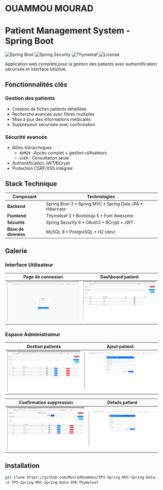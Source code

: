 # OUAMMOU MOURAD

# Patient Management System - Spring Boot

![Spring Boot](https://img.shields.io/badge/Spring_Boot-3.x-green?logo=spring)
![Spring Security](https://img.shields.io/badge/Spring_Security-6.x-blue?logo=springsecurity)
![Thymeleaf](https://img.shields.io/badge/Thymeleaf-3.1-purple?logo=thymeleaf)
![License](https://img.shields.io/badge/License-MIT-yellow)

Application web complète pour la gestion des patients avec authentification sécurisée et interface intuitive.

## Fonctionnalités clés

### Gestion des patients
- Création de fiches patients détaillées
- Recherche avancée avec filtres multiples
- Mise à jour des informations médicales
- Suppression sécurisée avec confirmation

### Sécurité avancée
- Rôles hiérarchiques :
  - `ADMIN` : Accès complet + gestion utilisateurs
  - `USER` : Consultation seule
- Authentification JWT/BCrypt
- Protection CSRF/XSS intégrée

## Stack Technique

| Composant       | Technologies                                                                 |
|-----------------|------------------------------------------------------------------------------|
| **Backend**     | Spring Boot 3 • Spring MVC • Spring Data JPA • Hibernate                     |
| **Frontend**    | Thymeleaf 3 • Bootstrap 5 • Font Awesome                                     |
| **Sécurité**    | Spring Security 6 • OAuth2 • BCrypt • JWT                                   |
| **Base de données** | MySQL 8 • PostgreSQL • H2 (dev)                                          |

## Galerie

### Interface Utilisateur
| Page de connexion | Dashboard patient |
|-------------------|-------------------|
| ![Login](screens/login.png) | ![User View](screens/listes_user.png) |

### Espace Administrateur
| Gestion patients | Ajout patient |
|------------------|---------------|
| ![Admin Dashboard](screens/actions_admin.png) | ![Add Patient](screens/Ajouter_PatientAdmin.png) |

| Confirmation suppression | Détails patient |
|--------------------------|-----------------|
| ![Delete](screens/SupressionAdmin.png) | ![Details](screens/FromPatientAdmin.png) |

## Installation
```bash
git clone https://github.com/MouradOuammou/TP3-Spring-MVC-Spring-Data-JPA-Thymeleaf
cd TP3-Spring-MVC-Spring-Data-JPA-Thymeleaf
